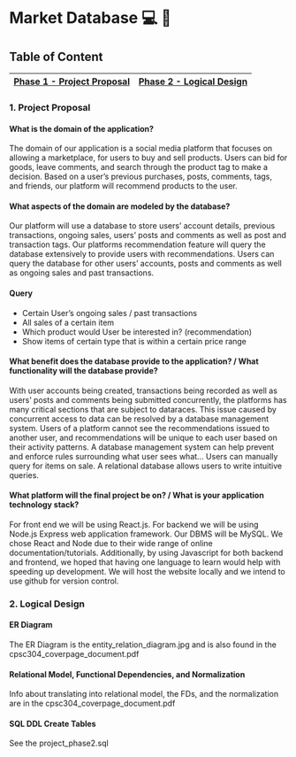 # Market Database :computer: :tada:

## Table of Content
[Phase 1 - Project Proposal](https://github.com/cpsc304-group46/cpsc304db/blob/master/README.md#1-project-proposal) | [Phase 2 - Logical Design](https://github.com/cpsc304-group46/cpsc304db/blob/master/README.md#2-logical-design)
------------ | -------------

### 1. Project Proposal
#### What is the domain of the application?

The domain of our application is a social media platform that focuses on allowing a marketplace, for users to buy and sell products. Users can bid for goods, leave comments, and search through the product tag to make a decision. Based on a user’s previous purchases, posts, comments, tags, and friends, our platform will recommend products to the user.

#### What aspects of the domain are modeled by the database?

Our platform will use a database to store users’ account details, previous transactions, ongoing sales, users’ posts and comments as well as post and transaction tags. Our platforms recommendation feature will query the database extensively to provide users with recommendations. Users can query the database for other users’ accounts, posts and comments as well as ongoing sales and past transactions.

#### Query
- Certain User’s ongoing sales / past transactions
- All sales of a certain item
- Which product would User be interested in? (recommendation)
- Show items of certain type that is within a certain price range

#### What benefit does the database provide to the application? / What functionality will the database provide?

With user accounts being created, transactions being recorded as well as users’ posts and comments being submitted concurrently, the platforms has many critical sections that are subject to dataraces. This issue caused by concurrent access to data can be resolved by a database management system.
Users of a platform cannot see the recommendations issued to another user, and recommendations will be unique to each user based on their activity patterns. A database management system can help prevent and enforce rules surrounding what user sees what…
Users can manually query for items on sale. A relational database allows users to write intuitive queries.


#### What platform will the final project be on? / What is your application technology stack?

For front end we will be using React.js. For backend we will be using Node.js Express web application framework. Our DBMS will be MySQL. We chose React and Node due to their wide range of online documentation/tutorials. Additionally, by using Javascript for both backend and frontend, we hoped that having one language to learn would help with speeding up development. We will host the website locally and we intend to use github for version control.


### 2. Logical Design
#### ER Diagram
The ER Diagram is the entity_relation_diagram.jpg and is also found in the cpsc304_coverpage_document.pdf

#### Relational Model, Functional Dependencies, and Normalization
Info about translating into relational model, the FDs, and the normalization are in the cpsc304_coverpage_document.pdf

#### SQL DDL Create Tables
See the project_phase2.sql
